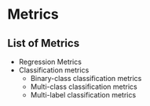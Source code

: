 # Metrics

## List of Metrics 

* Regression Metrics
* Classification metrics
	* Binary-class classification metrics
	* Multi-class classification metrics
	* Multi-label classification metrics





